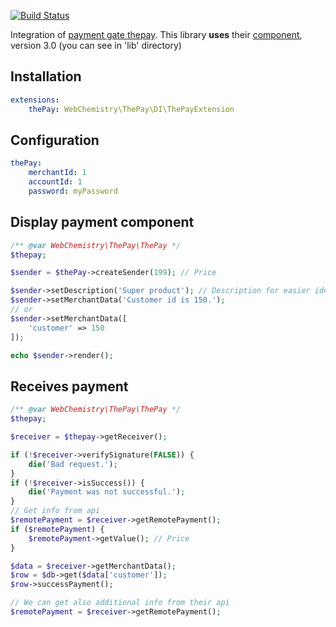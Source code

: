 [![Build Status](https://travis-ci.org/WebChemistry/ThePay.svg?branch=master)](https://travis-ci.org/WebChemistry/ThePay)

Integration of [payment gate thepay](https://www.thepay.cz/). This library **uses** their [component](https://www.thepay.cz/ke-stazeni/), version 3.0 (you can see in 'lib' directory)

## Installation
```yaml
extensions:
    thePay: WebChemistry\ThePay\DI\ThePayExtension
```

## Configuration
```yaml
thePay:
    merchantId: 1
    accountId: 1
    password: myPassword
```

## Display payment component
```php
/** @var WebChemistry\ThePay\ThePay */
$thepay;

$sender = $thePay->createSender(199); // Price

$sender->setDescription('Super product'); // Description for easier identification in administration
$sender->setMerchantData('Customer id is 150.');
// or
$sender->setMerchantData([
    'customer' => 150
]);

echo $sender->render();
```

## Receives payment
```php
/** @var WebChemistry\ThePay\ThePay */
$thepay;

$receiver = $thepay->getReceiver();

if (!$receiver->verifySignature(FALSE)) {
    die('Bad request.');
}
if (!$receiver->isSuccess()) {
    die('Payment was not successful.');
}
// Get info from api
$remotePayment = $receiver->getRemotePayment();
if ($remotePayment) {
    $remotePayment->getValue(); // Price
}

$data = $receiver->getMerchantData();
$row = $db->get($data['customer']);
$row->successPayment();

// We can get also additional info from their api
$remotePayment = $receiver->getRemotePayment();
```